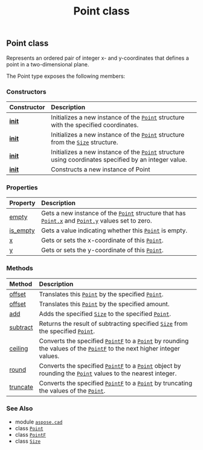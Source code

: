 ﻿---
title: Point class
second_title: Aspose.CAD for Python via .NET API References
description: 
type: docs
weight: 430
url: /python-net/aspose.cad/point/
is_root: false
---

## Point class

Represents an ordered pair of integer x- and y-coordinates that defines a point in a two-dimensional plane.



The Point type exposes the following members:

### Constructors
| Constructor | Description |
| :- | :- |
| [__init__](/cad/python-net/aspose.cad/point/__init__/#int-int) | Initializes a new instance of the [`Point`](/cad/python-net/aspose.cad/point) structure with the specified coordinates. |
| [__init__](/cad/python-net/aspose.cad/point/__init__/#aspose.cad.Size) | Initializes a new instance of the [`Point`](/cad/python-net/aspose.cad/point) structure from the [`Size`](/cad/python-net/aspose.cad/size) structure. |
| [__init__](/cad/python-net/aspose.cad/point/__init__/#int) | Initializes a new instance of the [`Point`](/cad/python-net/aspose.cad/point) structure using coordinates specified by an integer value. |
| [__init__](/cad/python-net/aspose.cad/point/__init__/#) | Constructs a new instance of Point |


### Properties
| Property | Description |
| :- | :- |
| [empty](/cad/python-net/aspose.cad/point/empty) | Gets a new instance of the [`Point`](/cad/python-net/aspose.cad/point) structure that has [`Point.x`](/cad/python-net/aspose.cad/point#x) and [`Point.y`](/cad/python-net/aspose.cad/point#y) values set to zero. |
| [is_empty](/cad/python-net/aspose.cad/point/is_empty) | Gets a value indicating whether this [`Point`](/cad/python-net/aspose.cad/point) is empty. |
| [x](/cad/python-net/aspose.cad/point/x) | Gets or sets the x-coordinate of this [`Point`](/cad/python-net/aspose.cad/point). |
| [y](/cad/python-net/aspose.cad/point/y) | Gets or sets the y-coordinate of this [`Point`](/cad/python-net/aspose.cad/point). |


### Methods
| Method | Description |
| :- | :- |
| [offset](/cad/python-net/aspose.cad/point/offset/#aspose.cad.Point) | Translates this [`Point`](/cad/python-net/aspose.cad/point) by the specified [`Point`](/cad/python-net/aspose.cad/point). |
| [offset](/cad/python-net/aspose.cad/point/offset/#int-int) | Translates this [`Point`](/cad/python-net/aspose.cad/point) by the specified amount. |
| [add](/cad/python-net/aspose.cad/point/add/#aspose.cad.Point-aspose.cad.Size) | Adds the specified [`Size`](/cad/python-net/aspose.cad/size) to the specified [`Point`](/cad/python-net/aspose.cad/point). |
| [subtract](/cad/python-net/aspose.cad/point/subtract/#aspose.cad.Point-aspose.cad.Size) | Returns the result of subtracting specified [`Size`](/cad/python-net/aspose.cad/size) from the specified [`Point`](/cad/python-net/aspose.cad/point). |
| [ceiling](/cad/python-net/aspose.cad/point/ceiling/#aspose.cad.PointF) | Converts the specified [`PointF`](/cad/python-net/aspose.cad/pointf) to a [`Point`](/cad/python-net/aspose.cad/point) by rounding the values of the [`PointF`](/cad/python-net/aspose.cad/pointf) to the next higher integer values. |
| [round](/cad/python-net/aspose.cad/point/round/#aspose.cad.PointF) | Converts the specified [`PointF`](/cad/python-net/aspose.cad/pointf) to a [`Point`](/cad/python-net/aspose.cad/point) object by rounding the [`Point`](/cad/python-net/aspose.cad/point) values to the nearest integer. |
| [truncate](/cad/python-net/aspose.cad/point/truncate/#aspose.cad.PointF) | Converts the specified [`PointF`](/cad/python-net/aspose.cad/pointf) to a [`Point`](/cad/python-net/aspose.cad/point) by truncating the values of the [`Point`](/cad/python-net/aspose.cad/point). |



### See Also
* module [`aspose.cad`](..)
* class [`Point`](/cad/python-net/aspose.cad/point)
* class [`PointF`](/cad/python-net/aspose.cad/pointf)
* class [`Size`](/cad/python-net/aspose.cad/size)
